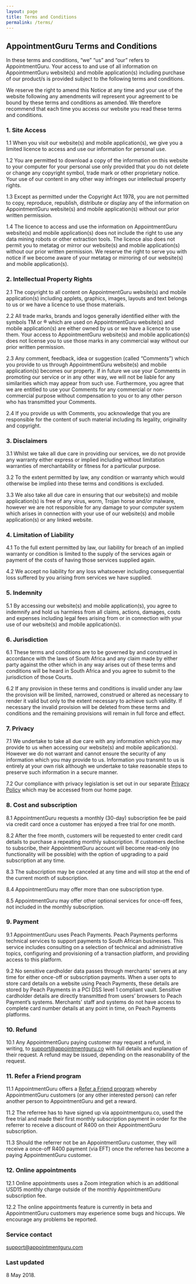```yaml
---
layout: page
title: Terms and Conditions
permalink: /terms/
---
```


## AppointmentGuru Terms and Conditions

In these terms and conditions, “we” “us” and “our” refers to AppointmentGuru. Your access to and use of all information on AppointmentGuru website(s) and mobile application(s) including purchase of our product/s is provided subject to the following terms and conditions.

We reserve the right to amend this Notice at any time and your use of the website following any amendments will represent your agreement to be bound by these terms and conditions as amended. We therefore recommend that each time you access our website you read these terms and conditions.

### 1. Site Access

1.1 When you visit our website(s) and mobile application(s), we give you a limited licence to access and use our information for personal use.

1.2 You are permitted to download a copy of the information on this website to your computer for your personal use only provided that you do not delete or change any copyright symbol, trade mark or other proprietary notice. Your use of our content in any other way infringes our intellectual property rights.

1.3 Except as permitted under the Copyright Act 1978, you are not permitted to copy, reproduce, republish, distribute or display any of the information on AppointmentGuru website(s) and mobile application(s) without our prior written permission.

1.4 The licence to access and use the information on AppointmentGuru website(s) and mobile application(s) does not include the right to use any data mining robots or other extraction tools. The licence also does not permit you to metatag or mirror our website(s) and mobile application(s) without our prior written permission. We reserve the right to serve you with notice if we become aware of your metatag or mirroring of our website(s) and mobile application(s).

### 2. Intellectual Property Rights

2.1 The copyright to all content on AppointmentGuru website(s) and mobile application(s) including applets, graphics, images, layouts and text belongs to us or we have a licence to use those materials.

2.2 All trade marks, brands and logos generally identified either with the symbols TM or ® which are used on AppointmentGuru website(s) and mobile application(s) are either owned by us or we have a licence to use them. Your access to AppointmentGuru website(s) and mobile application(s) does not license you to use those marks in any commercial way without our prior written permission.

2.3 Any comment, feedback, idea or suggestion (called “Comments”) which you provide to us through AppointmentGuru website(s) and mobile application(s) becomes our property. If in future we use your Comments in promoting our service or in any other way, we will not be liable for any similarities which may appear from such use. Furthermore, you agree that we are entitled to use your Comments for any commercial or non-commercial purpose without compensation to you or to any other person who has transmitted your Comments.

2.4 If you provide us with Comments, you acknowledge that you are responsible for the content of such material including its legality, originality and copyright.

### 3. Disclaimers

3.1 Whilst we take all due care in providing our services, we do not provide any warranty either express or implied including without limitation warranties of merchantability or fitness for a particular purpose.

3.2 To the extent permitted by law, any condition or warranty which would otherwise be implied into these terms and conditions is excluded.

3.3 We also take all due care in ensuring that our website(s) and mobile application(s) is free of any virus, worm, Trojan horse and/or malware, however we are not responsible for any damage to your computer system which arises in connection with your use of our website(s) and mobile application(s) or any linked website.

### 4. Limitation of Liability

4.1 To the full extent permitted by law, our liability for breach of an implied warranty or condition is limited to the supply of the services again or payment of the costs of having those services supplied again.

4.2 We accept no liability for any loss whatsoever including consequential loss suffered by you arising from services we have supplied.

### 5. Indemnity

5.1 By accessing our website(s) and mobile application(s), you agree to indemnify and hold us harmless from all claims, actions, damages, costs and expenses including legal fees arising from or in connection with your use of our website(s) and mobile application(s).

### 6. Jurisdiction

6.1  These terms and conditions are to be governed by and construed in accordance with the laws of South Africa and any claim made by either party against the other which in any way arises out of these terms and conditions will be heard in South Africa and you agree to submit to the jurisdiction of those Courts.

6.2 If any provision in these terms and conditions is invalid under any law the provision will be limited, narrowed, construed or altered as necessary to render it valid but only to the extent necessary to achieve such validity. If necessary the invalid provision will be deleted from these terms and conditions and the remaining provisions will remain in full force and effect.

### 7. Privacy

7.1 We undertake to take all due care with any information which you may provide to us when accessing our website(s) and mobile application(s). However we do not warrant and cannot ensure the security of any information which you may provide to us. Information you transmit to us is entirely at your own risk although we undertake to take reasonable steps to preserve such information in a secure manner.

7.2 Our compliance with privacy legislation is set out in our separate [Privacy Policy](/privacy) which may be accessed from our home page.

### 8. Cost and subscription

8.1 AppointmentGuru requests a monthly (30-day) subscription fee be paid via credit card once a customer has enjoyed a free trial for one month.

8.2 After the free month, customers will be requested to enter credit card details to purchase a repeating monthly subscription. If customers decline to subscribe, their AppointmentGuru account will become read-only (no functionality will be possible) with the option of upgrading to a paid subscription at any time.

8.3 The subscription may be canceled at any time and will stop at the end of the current month of subscription.

8.4 AppointmentGuru may offer more than one subscription type.

8.5 AppointmentGuru may offer other optional services for once-off fees, not included in the monthly subscription.

### 9. Payment

9.1 AppointmentGuru uses Peach Payments. Peach Payments performs technical services to support payments to South African businesses. This service includes consulting on a selection of technical and administrative topics, configuring and provisioning of a transaction platform, and providing access to this platform.

9.2 No sensitive cardholder data passes through merchants' servers at any time for either once-off or subscription payments. When a user opts to store card details on a website using Peach Payments, these details are stored by Peach Payments in a PCI DSS level 1 compliant vault. Sensitive cardholder details are directly transmitted from users’ browsers to Peach Payment’s systems. Merchants' staff and systems do not have access to complete card number details at any point in time, on Peach Payments platforms.

### 10. Refund

10.1 Any AppointmentGuru paying customer may request a refund, in writing, to [support@appointmentguru.co](mailto:support@appointmentguru.co) with full details and explanation of their request. A refund may be issued, depending on the reasonability of the request.

### 11. Refer a Friend program

11.1 AppointmentGuru offers a [Refer a Friend program](/refer-a-friend) whereby AppointmentGuru customers (or any other interested person) can refer another person to AppointmentGuru and get a reward.

11.2 The referree has to have signed up via appointmentguru.co, used the free trial and made their first monthly subscription payment in order for the referrer to receive a discount of R400 on their AppointmentGuru subscription.

11.3 Should the referrer not be an AppointmentGuru customer, they will receive a once-off R400 payment (via EFT) once the referree has become a paying AppointmentGuru customer.

### 12. Online appointments

12.1 Online appointments uses a Zoom integration which is an additional USD15 monthly charge outside of the monthly AppointmentGuru subscription fee.

12.2 The online appointments feature is currently in beta and AppointmentGuru customers may experience some bugs and hiccups. We encourage any problems be reported.

### Service contact

support@appointmentguru.com

### Last updated

8 May 2018.
